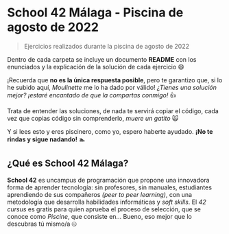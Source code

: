 # School 42 Málaga - Piscina de agosto de 2022
> Ejercicios realizados durante la piscina de agosto de 2022

Dentro de cada carpeta se incluye un documento **README** con los enunciados y la explicación de la solución de cada ejercicio :smile: 

¡Recuerda que **no es la única respuesta posible**, pero te garantizo que, si lo he subido aquí, _Moulinette_ me lo ha dado por válido!
_¿Tienes una solución mejor? ¡estaré encantado de que la compartas conmigo!_ :+1:

Trata de entender las soluciones, de nada te servirá copiar el código, cada vez que copias código sin comprenderlo, _muere un gatito_ :scream_cat:

Y si lees esto y eres piscinero, como yo, espero haberte ayudado. **¡No te rindas y sigue nadando!** :swimmer:

## ¿Qué es School 42 Málaga?

**School 42** es uncampus de programación que propone una innovadora forma de aprender tecnología: sin profesores, sin manuales, estudiantes aprendiendo de sus compañeros _(peer to peer learning)_, con una metodología que desarrolla habilidades informáticas y _soft skills_. El _42 cursus_ es gratis para quien aprueba el proceso de selección, que se conoce como _Piscine_, que consiste en... Bueno, eso mejor que lo descubras tú mismo/a :zipper_mouth_face:

